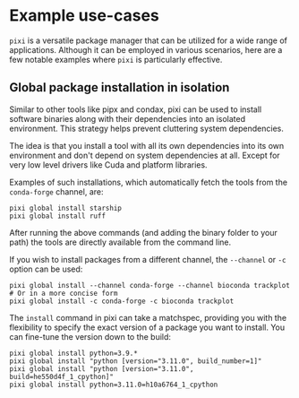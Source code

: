 # Example use-cases
`pixi` is a versatile package manager that can be utilized for a wide range of applications.
Although it can be employed in various scenarios, here are a few notable examples where `pixi` is particularly effective.

## Global package installation in isolation
Similar to other tools like pipx and condax, pixi can be used to install software binaries along with their dependencies into an isolated environment.
This strategy helps prevent cluttering system dependencies.

The idea is that you install a tool with all its own dependencies into its own environment and don't depend on system dependencies at all.
Except for very low level drivers like Cuda and platform libraries.

Examples of such installations, which automatically fetch the tools from the `conda-forge` channel, are:
```shell
pixi global install starship
pixi global install ruff
```
After running the above commands (and adding the binary folder to your path) the tools are directly available from the command line.

If you wish to install packages from a different channel, the `--channel` or `-c` option can be used:
```shell
pixi global install --channel conda-forge --channel bioconda trackplot
# Or in a more concise form
pixi global install -c conda-forge -c bioconda trackplot
```

The `install` command in pixi can take a matchspec, providing you with the flexibility to specify the exact version of a package you want to install.
You can fine-tune the version down to the build:
```shell
pixi global install python=3.9.*
pixi global install "python [version="3.11.0", build_number=1]"
pixi global install "python [version="3.11.0", build=he550d4f_1_cpython]"
pixi global install python=3.11.0=h10a6764_1_cpython
```
